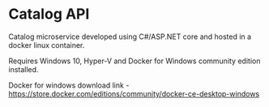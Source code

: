 # Catalog API

Catalog microservice developed using C#/ASP.NET core and hosted in a docker linux container.

Requires Windows 10, Hyper-V and Docker for Windows community edition installed.

Docker for windows download link - https://store.docker.com/editions/community/docker-ce-desktop-windows
